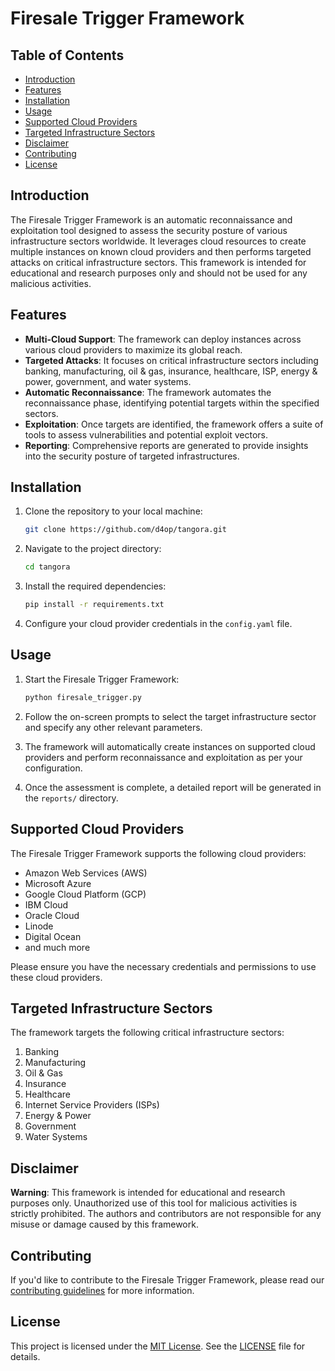 # Firesale Trigger Framework

## Table of Contents

- [Introduction](#introduction)
- [Features](#features)
- [Installation](#installation)
- [Usage](#usage)
- [Supported Cloud Providers](#supported-cloud-providers)
- [Targeted Infrastructure Sectors](#targeted-infrastructure-sectors)
- [Disclaimer](#disclaimer)
- [Contributing](#contributing)
- [License](#license)

## Introduction

The Firesale Trigger Framework is an automatic reconnaissance and exploitation tool designed to assess the security posture of various infrastructure sectors worldwide. It leverages cloud resources to create multiple instances on known cloud providers and then performs targeted attacks on critical infrastructure sectors. This framework is intended for educational and research purposes only and should not be used for any malicious activities.

## Features

- **Multi-Cloud Support**: The framework can deploy instances across various cloud providers to maximize its global reach.
- **Targeted Attacks**: It focuses on critical infrastructure sectors including banking, manufacturing, oil & gas, insurance, healthcare, ISP, energy & power, government, and water systems.
- **Automatic Reconnaissance**: The framework automates the reconnaissance phase, identifying potential targets within the specified sectors.
- **Exploitation**: Once targets are identified, the framework offers a suite of tools to assess vulnerabilities and potential exploit vectors.
- **Reporting**: Comprehensive reports are generated to provide insights into the security posture of targeted infrastructures.

## Installation

1. Clone the repository to your local machine:

   ```bash
   git clone https://github.com/d4op/tangora.git
   ```

2. Navigate to the project directory:

   ```bash
   cd tangora
   ```

3. Install the required dependencies:

   ```bash
   pip install -r requirements.txt
   ```

4. Configure your cloud provider credentials in the `config.yaml` file.

## Usage

1. Start the Firesale Trigger Framework:

   ```bash
   python firesale_trigger.py
   ```

2. Follow the on-screen prompts to select the target infrastructure sector and specify any other relevant parameters.

3. The framework will automatically create instances on supported cloud providers and perform reconnaissance and exploitation as per your configuration.

4. Once the assessment is complete, a detailed report will be generated in the `reports/` directory.

## Supported Cloud Providers

The Firesale Trigger Framework supports the following cloud providers:

- Amazon Web Services (AWS)
- Microsoft Azure
- Google Cloud Platform (GCP)
- IBM Cloud
- Oracle Cloud
- Linode
- Digital Ocean
- and much more

Please ensure you have the necessary credentials and permissions to use these cloud providers.

## Targeted Infrastructure Sectors

The framework targets the following critical infrastructure sectors:

1. Banking
2. Manufacturing
3. Oil & Gas
4. Insurance
5. Healthcare
6. Internet Service Providers (ISPs)
7. Energy & Power
8. Government
9. Water Systems

## Disclaimer

**Warning**: This framework is intended for educational and research purposes only. Unauthorized use of this tool for malicious activities is strictly prohibited. The authors and contributors are not responsible for any misuse or damage caused by this framework.

## Contributing

If you'd like to contribute to the Firesale Trigger Framework, please read our [contributing guidelines](CONTRIBUTING.md) for more information.

## License

This project is licensed under the [MIT License](LICENSE). See the [LICENSE](LICENSE) file for details.
